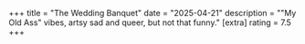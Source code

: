 +++
title = "The Wedding Banquet"
date = "2025-04-21"
description = "\"My Old Ass\" vibes, artsy sad and queer, but not that funny."
[extra]
rating = 7.5
+++
